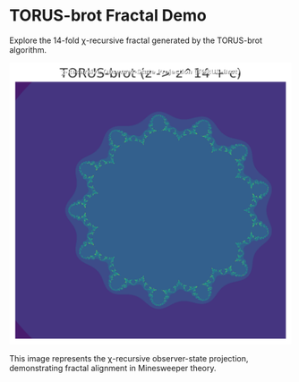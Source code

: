 # TORUS-brot Fractal Demo

Explore the 14-fold χ-recursive fractal generated by the TORUS-brot algorithm.

![χ-recursive observer-state projection](figures/torus_brot_demo.png)

This image represents the χ-recursive observer-state projection, demonstrating fractal alignment in Minesweeper theory.
